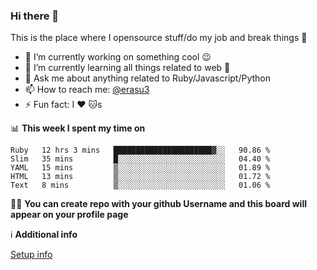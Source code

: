 ### Hi there 👋
This is the place where I opensource stuff/do my job and break things :rofl:

- 🔭 I’m currently working on something cool :wink:
- 🌱 I’m currently learning all things related to web 🤪
- 💬 Ask me about anything related to Ruby/Javascript/Python
- 📫 How to reach me: [@erasu3](https://t.me/erasu3)
- ⚡ Fun fact: I :heart: :cat:s

📊 **This week I spent my time on**
<!--START_SECTION:waka-->
```text
Ruby   12 hrs 3 mins   ██████████████████████▓░░   90.86 % 
Slim   35 mins         █░░░░░░░░░░░░░░░░░░░░░░░░   04.40 % 
YAML   15 mins         ▒░░░░░░░░░░░░░░░░░░░░░░░░   01.89 % 
HTML   13 mins         ▒░░░░░░░░░░░░░░░░░░░░░░░░   01.72 % 
Text   8 mins          ▒░░░░░░░░░░░░░░░░░░░░░░░░   01.06 % 
```
<!--END_SECTION:waka-->

👨‍🏫 **You can create repo with your github Username and this board will appear on your profile page**


ℹ️ **Additional info**

[Setup info](https://github.com/13LD/13LD/blob/master/SETUP.md)
